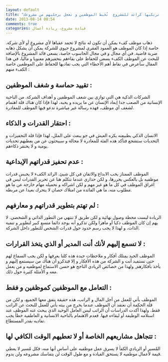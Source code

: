 ```yaml
---
layout: default
title: "أخطاء ترتكبها كرائد للمشروع  تُحبط الموظفين و تعجل برحليهم من مشروعك"
date: 2013-08-14 00:54
comments: true
categories: قيادة مشروع، ريادة أعمال
---
```


ذهاب موظف كفء يمكن أن تكون له نتائج  لا تحمد عقباها لأي مشروع أو لأي شركة. خاصة إذا كان الموظف هو العمود الفقري لمشروع حيوي للشركة يمكن أن يشكل ذهابه  ضربة قاضية. في أي مجال و في مجال الحاسوب خاصة، يسعى قائد المشروع بالإضافة للبحث عن الموظف الكفء يسعى للحفاظ على بقاءهم بتحفيزهم معنويا و ماليا، في هذا المقال سأعرض في نقاط أهم الأخطاء التي يجب تفاديها للحفاظ على الموظفين خاصة الكفء منهم :
<!-- more -->

تقييد حماسة و شغف الموظفين :
-----------------------------

 الشركات الذكية هي التي توازي بين شغف الموظفين  و أهداف الشركة. من الناحية الإنسانية من الصعب جدا إبعاد الإنسان عن ما يريده و يحبه، لهذا فإذا كان هناك قلة اهتمام لشغف أي موظف، فهذه رسالة غير مياشرة تدعو فيها الموظف للمغادرة.

احتقار القدرات و الذكاء :
----------------------------

الانسان الذكي بطبيعته يكره العيش في جو يبعث على الملل، لهذا فإذا قلة التحفيزات و التحديات ستشجع فتأكد هذه الفئة للمغادرة لا محالة و سيبحثون عن من يعطيهم تحديات يومية و لا يحتقر ذكاءهم. 

عدم تحفيز قدراتهم الإبداعية :
----------------------------

الموظف  الممتاز يحب الابداع  والاتقان في كل شيئ. الرائد الكفء لا يحبس قدرات موظفيه بل بالعكس يحررها، و لكن حذاري عندما نتكلم هنا عن تحرير القدرات ليس في اغراق الموظف في كل ما هو غير مهم و لكن اشراكه و تحميله مهام خارجة عن ما هو مطلوب منه، ما هي الفائدة من امتلاك  حصان لا يتحرك  بعيدا عن مربطه.

لم تهتم بتطوير قدراتهم و معارفهم :
----------------------------

الريادة  ليست محطة وصول نهائية و لكن طريق لا تنتهي من التطور الذاتي و الشخصي. لا يهم إن كان الموظف ذكيا أو ماهرا ولكن تذكرو أنه يوجد دائما متسع كبير لتطوير و تنمية الذات، و لهذا لا يجب رسم  حدود حول قدرات الشخص للتطور داخل الشركة. 


لا تسمع إليهم لأنك أنت المدير أو الذي يتخذ القرارات :
----------------------------

الموظف الجيد يمتلك أفكار و ملاحظات جيدة هذه كلنا يعرفها و لكن يجب السماع لهم حتى تستفيد أنت و الشركة من هذه الأفكار و إلا فتذكرو أن هناك  من سيستمع  إليهم و يأخذ بأفكارهم, ولهذا من خصائص الريادي الناجح هو حسن الاستماع لموظفيه و من يعمل معه و الأمثلة كثيرة  حول ذلك.

التعامل مع الموظفين كموظفين و فقط :
----------------------------

الموظف يأتي للعمل من أجل المال و الراتب، هذه حقيقة يتفق معها الجميع، و لكن من قلة الحكمة  أن نعتقد أن الموظف عندما يخرج  من بيته يأتي للعمل  للبحث عن الراتب فقط.  ولهذا أكدت الدراسات أن الراتب ليس العامل الوحيد الذي يبحث عنه الموظف عند استلامه الوظيفة أو لبقاءه  فيها. فعدم  الاهتمام بالناحية الانسانية و العاطفية خطأ يجب تفاديه بقدر المستطاع. 


تتجاهل مشاريعهم الخاصة أو لا تعطيهم الوقت الكافي لها :
----------------------------

المُسير أو الريادي الكفأ لا يسرق عمل موظفيه على أساس أنها منه، فكل مُسير لا يعطي قيمة لأعمال موظفيه لا يستحق القيادة و مع طول الوقت لن يتماسك مشروعه  ولن يدوم.

